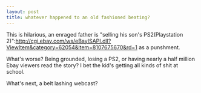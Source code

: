 ```yaml
--- 
layout: post
title: whatever happened to an old fashioned beating?
---
```

This is hilarious, an enraged father is "selling his son's PS2(Playstation 2)":http://cgi.ebay.com/ws/eBayISAPI.dll?ViewItem&category=62054&item=8107675670&rd=1 as a punshment.

What's worse?  Being grounded, losing a PS2, or having nearly a half million Ebay viewers read the story?  I bet the kid's getting all kinds of shit at school.

What's next, a belt lashing webcast?
